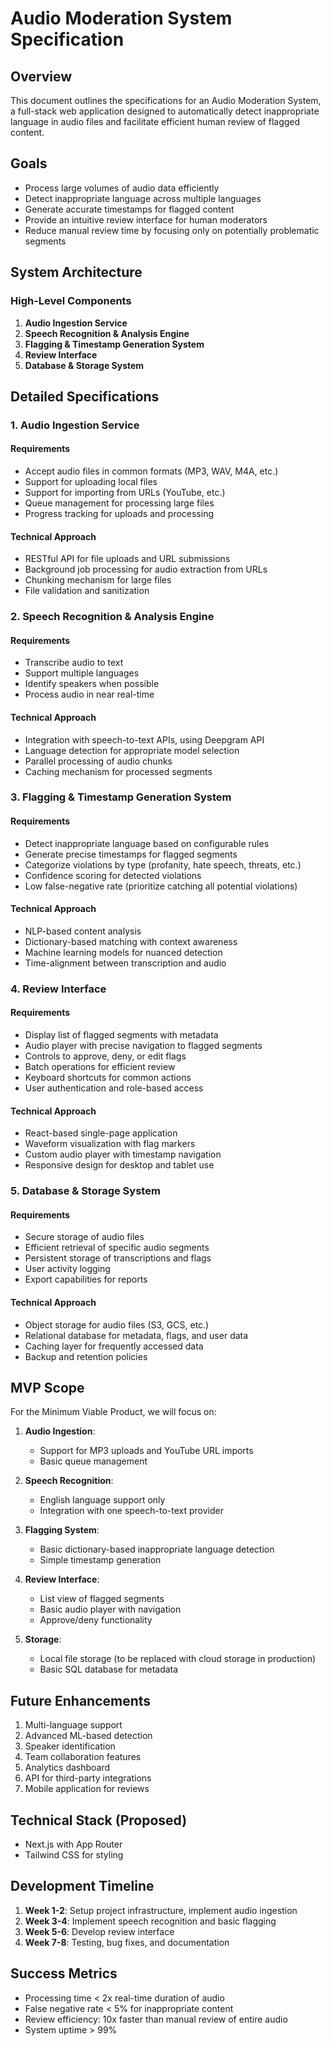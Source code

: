 # Audio Moderation System Specification

## Overview
This document outlines the specifications for an Audio Moderation System, a full-stack web application designed to automatically detect inappropriate language in audio files and facilitate efficient human review of flagged content.

## Goals
- Process large volumes of audio data efficiently
- Detect inappropriate language across multiple languages
- Generate accurate timestamps for flagged content
- Provide an intuitive review interface for human moderators
- Reduce manual review time by focusing only on potentially problematic segments

## System Architecture

### High-Level Components
1. **Audio Ingestion Service**
2. **Speech Recognition & Analysis Engine**
3. **Flagging & Timestamp Generation System**
4. **Review Interface**
5. **Database & Storage System**

## Detailed Specifications

### 1. Audio Ingestion Service

#### Requirements
- Accept audio files in common formats (MP3, WAV, M4A, etc.)
- Support for uploading local files
- Support for importing from URLs (YouTube, etc.)
- Queue management for processing large files
- Progress tracking for uploads and processing

#### Technical Approach
- RESTful API for file uploads and URL submissions
- Background job processing for audio extraction from URLs
- Chunking mechanism for large files
- File validation and sanitization

### 2. Speech Recognition & Analysis Engine

#### Requirements
- Transcribe audio to text
- Support multiple languages
- Identify speakers when possible
- Process audio in near real-time

#### Technical Approach
- Integration with speech-to-text APIs, using Deepgram API
- Language detection for appropriate model selection
- Parallel processing of audio chunks
- Caching mechanism for processed segments

### 3. Flagging & Timestamp Generation System

#### Requirements
- Detect inappropriate language based on configurable rules
- Generate precise timestamps for flagged segments
- Categorize violations by type (profanity, hate speech, threats, etc.)
- Confidence scoring for detected violations
- Low false-negative rate (prioritize catching all potential violations)

#### Technical Approach
- NLP-based content analysis
- Dictionary-based matching with context awareness
- Machine learning models for nuanced detection
- Time-alignment between transcription and audio

### 4. Review Interface

#### Requirements
- Display list of flagged segments with metadata
- Audio player with precise navigation to flagged segments
- Controls to approve, deny, or edit flags
- Batch operations for efficient review
- Keyboard shortcuts for common actions
- User authentication and role-based access

#### Technical Approach
- React-based single-page application
- Waveform visualization with flag markers
- Custom audio player with timestamp navigation
- Responsive design for desktop and tablet use

### 5. Database & Storage System

#### Requirements
- Secure storage of audio files
- Efficient retrieval of specific audio segments
- Persistent storage of transcriptions and flags
- User activity logging
- Export capabilities for reports

#### Technical Approach
- Object storage for audio files (S3, GCS, etc.)
- Relational database for metadata, flags, and user data
- Caching layer for frequently accessed data
- Backup and retention policies

## MVP Scope

For the Minimum Viable Product, we will focus on:

1. **Audio Ingestion**:
   - Support for MP3 uploads and YouTube URL imports
   - Basic queue management

2. **Speech Recognition**:
   - English language support only
   - Integration with one speech-to-text provider

3. **Flagging System**:
   - Basic dictionary-based inappropriate language detection
   - Simple timestamp generation

4. **Review Interface**:
   - List view of flagged segments
   - Basic audio player with navigation
   - Approve/deny functionality

5. **Storage**:
   - Local file storage (to be replaced with cloud storage in production)
   - Basic SQL database for metadata

## Future Enhancements

1. Multi-language support
2. Advanced ML-based detection
3. Speaker identification
4. Team collaboration features
5. Analytics dashboard
6. API for third-party integrations
7. Mobile application for reviews

## Technical Stack (Proposed)

- Next.js with App Router
- Tailwind CSS for styling

## Development Timeline

1. **Week 1-2**: Setup project infrastructure, implement audio ingestion
2. **Week 3-4**: Implement speech recognition and basic flagging
3. **Week 5-6**: Develop review interface
4. **Week 7-8**: Testing, bug fixes, and documentation

## Success Metrics

- Processing time < 2x real-time duration of audio
- False negative rate < 5% for inappropriate content
- Review efficiency: 10x faster than manual review of entire audio
- System uptime > 99%
